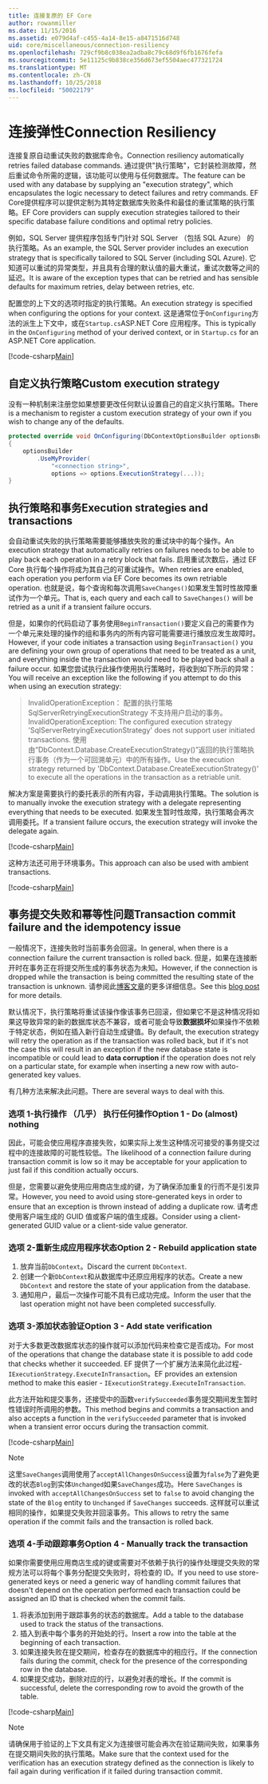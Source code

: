 ```yaml
---
title: 连接复原的 EF Core
author: rowanmiller
ms.date: 11/15/2016
ms.assetid: e079d4af-c455-4a14-8e15-a8471516d748
uid: core/miscellaneous/connection-resiliency
ms.openlocfilehash: 729cf9b8c038ea2adba8c79c68d9f6fb1676fefa
ms.sourcegitcommit: 5e11125c9b838ce356d673ef5504aec477321724
ms.translationtype: MT
ms.contentlocale: zh-CN
ms.lasthandoff: 10/25/2018
ms.locfileid: "50022179"
---
```

# <a name="connection-resiliency"></a><span data-ttu-id="95730-102">连接弹性</span><span class="sxs-lookup"><span data-stu-id="95730-102">Connection Resiliency</span></span>

<span data-ttu-id="95730-103">连接复原自动重试失败的数据库命令。</span><span class="sxs-lookup"><span data-stu-id="95730-103">Connection resiliency automatically retries failed database commands.</span></span> <span data-ttu-id="95730-104">通过提供"执行策略"，它封装检测故障，然后重试命令所需的逻辑，该功能可以使用与任何数据库。</span><span class="sxs-lookup"><span data-stu-id="95730-104">The feature can be used with any database by supplying an "execution strategy", which encapsulates the logic necessary to detect failures and retry commands.</span></span> <span data-ttu-id="95730-105">EF Core提供程序可以提供定制为其特定数据库失败条件和最佳的重试策略的执行策略。</span><span class="sxs-lookup"><span data-stu-id="95730-105">EF Core providers can supply execution strategies tailored to their specific database failure conditions and optimal retry policies.</span></span>

<span data-ttu-id="95730-106">例如，SQL Server 提供程序包括专门针对 SQL Server （包括 SQL Azure） 的执行策略。</span><span class="sxs-lookup"><span data-stu-id="95730-106">As an example, the SQL Server provider includes an execution strategy that is specifically tailored to SQL Server (including SQL Azure).</span></span> <span data-ttu-id="95730-107">它知道可以重试的异常类型，并且具有合理的默认值的最大重试，重试次数等之间的延迟。</span><span class="sxs-lookup"><span data-stu-id="95730-107">It is aware of the exception types that can be retried and has sensible defaults for maximum retries, delay between retries, etc.</span></span>

<span data-ttu-id="95730-108">配置您的上下文的选项时指定的执行策略。</span><span class="sxs-lookup"><span data-stu-id="95730-108">An execution strategy is specified when configuring the options for your context.</span></span> <span data-ttu-id="95730-109">这是通常位于`OnConfiguring`方法的派生上下文中，或在`Startup.cs`ASP.NET Core 应用程序。</span><span class="sxs-lookup"><span data-stu-id="95730-109">This is typically in the `OnConfiguring` method of your derived context, or in `Startup.cs` for an ASP.NET Core application.</span></span>

[!code-csharp[Main](../../../samples/core/Miscellaneous/ConnectionResiliency/Program.cs#OnConfiguring)]

## <a name="custom-execution-strategy"></a><span data-ttu-id="95730-110">自定义执行策略</span><span class="sxs-lookup"><span data-stu-id="95730-110">Custom execution strategy</span></span>

<span data-ttu-id="95730-111">没有一种机制来注册您如果想要更改任何默认设置自己的自定义执行策略。</span><span class="sxs-lookup"><span data-stu-id="95730-111">There is a mechanism to register a custom execution strategy of your own if you wish to change any of the defaults.</span></span>

``` csharp
protected override void OnConfiguring(DbContextOptionsBuilder optionsBuilder)
{
    optionsBuilder
        .UseMyProvider(
            "<connection string>",
            options => options.ExecutionStrategy(...));
}
```

## <a name="execution-strategies-and-transactions"></a><span data-ttu-id="95730-112">执行策略和事务</span><span class="sxs-lookup"><span data-stu-id="95730-112">Execution strategies and transactions</span></span>

<span data-ttu-id="95730-113">会自动重试失败的执行策略需要能够播放失败的重试块中的每个操作。</span><span class="sxs-lookup"><span data-stu-id="95730-113">An execution strategy that automatically retries on failures needs to be able to play back each operation in a retry block that fails.</span></span> <span data-ttu-id="95730-114">启用重试次数后，通过 EF Core 执行每个操作将成为其自己的可重试操作。</span><span class="sxs-lookup"><span data-stu-id="95730-114">When retries are enabled, each operation you perform via EF Core becomes its own retriable operation.</span></span> <span data-ttu-id="95730-115">也就是说，每个查询和每次调用`SaveChanges()`如果发生暂时性故障重试作为一个单元。</span><span class="sxs-lookup"><span data-stu-id="95730-115">That is, each query and each call to `SaveChanges()` will be retried as a unit if a transient failure occurs.</span></span>

<span data-ttu-id="95730-116">但是，如果你的代码启动了事务使用`BeginTransaction()`要定义自己的需要作为一个单元来处理的操作的组和事务内的所有内容可能需要进行播放应发生故障时。</span><span class="sxs-lookup"><span data-stu-id="95730-116">However, if your code initiates a transaction using `BeginTransaction()` you are defining your own group of operations that need to be treated as a unit, and everything inside the transaction would need to be played back shall a failure occur.</span></span> <span data-ttu-id="95730-117">如果您尝试执行此操作使用执行策略时，将收到如下所示的异常：</span><span class="sxs-lookup"><span data-stu-id="95730-117">You will receive an exception like the following if you attempt to do this when using an execution strategy:</span></span>

> <span data-ttu-id="95730-118">InvalidOperationException： 配置的执行策略 SqlServerRetryingExecutionStrategy 不支持用户启动的事务。</span><span class="sxs-lookup"><span data-stu-id="95730-118">InvalidOperationException: The configured execution strategy 'SqlServerRetryingExecutionStrategy' does not support user initiated transactions.</span></span> <span data-ttu-id="95730-119">使用由“DbContext.Database.CreateExecutionStrategy()”返回的执行策略执行事务（作为一个可回溯单元）中的所有操作。</span><span class="sxs-lookup"><span data-stu-id="95730-119">Use the execution strategy returned by 'DbContext.Database.CreateExecutionStrategy()' to execute all the operations in the transaction as a retriable unit.</span></span>

<span data-ttu-id="95730-120">解决方案是需要执行的委托表示的所有内容，手动调用执行策略。</span><span class="sxs-lookup"><span data-stu-id="95730-120">The solution is to manually invoke the execution strategy with a delegate representing everything that needs to be executed.</span></span> <span data-ttu-id="95730-121">如果发生暂时性故障，执行策略会再次调用委托。</span><span class="sxs-lookup"><span data-stu-id="95730-121">If a transient failure occurs, the execution strategy will invoke the delegate again.</span></span>

[!code-csharp[Main](../../../samples/core/Miscellaneous/ConnectionResiliency/Program.cs#ManualTransaction)]

<span data-ttu-id="95730-122">这种方法还可用于环境事务。</span><span class="sxs-lookup"><span data-stu-id="95730-122">This approach can also be used with ambient transactions.</span></span>

[!code-csharp[Main](../../../samples/core/Miscellaneous/ConnectionResiliency/Program.cs#AmbientTransaction)]

## <a name="transaction-commit-failure-and-the-idempotency-issue"></a><span data-ttu-id="95730-123">事务提交失败和幂等性问题</span><span class="sxs-lookup"><span data-stu-id="95730-123">Transaction commit failure and the idempotency issue</span></span>

<span data-ttu-id="95730-124">一般情况下，连接失败时当前事务会回滚。</span><span class="sxs-lookup"><span data-stu-id="95730-124">In general, when there is a connection failure the current transaction is rolled back.</span></span> <span data-ttu-id="95730-125">但是，如果在连接断开时在事务正在将提交所生成的事务状态为未知。</span><span class="sxs-lookup"><span data-stu-id="95730-125">However, if the connection is dropped while the transaction is being committed the resulting state of the transaction is unknown.</span></span> <span data-ttu-id="95730-126">请参阅此[博客文章](https://blogs.msdn.com/b/adonet/archive/2013/03/11/sql-database-connectivity-and-the-idempotency-issue.aspx)的更多详细信息。</span><span class="sxs-lookup"><span data-stu-id="95730-126">See this [blog post](https://blogs.msdn.com/b/adonet/archive/2013/03/11/sql-database-connectivity-and-the-idempotency-issue.aspx) for more details.</span></span>

<span data-ttu-id="95730-127">默认情况下，执行策略将重试该操作像该事务已回滚，但如果它不是这种情况将如果这导致异常的新的数据库状态不兼容，或者可能会导致**数据损坏**如果操作不依赖于特定状态，例如在插入新行自动生成键值。</span><span class="sxs-lookup"><span data-stu-id="95730-127">By default, the execution strategy will retry the operation as if the transaction was rolled back, but if it's not the case this will result in an exception if the new database state is incompatible or could lead to **data corruption** if the operation does not rely on a particular state, for example when inserting a new row with auto-generated key values.</span></span>

<span data-ttu-id="95730-128">有几种方法来解决此问题。</span><span class="sxs-lookup"><span data-stu-id="95730-128">There are several ways to deal with this.</span></span>

### <a name="option-1---do-almost-nothing"></a><span data-ttu-id="95730-129">选项 1-执行操作 （几乎） 执行任何操作</span><span class="sxs-lookup"><span data-stu-id="95730-129">Option 1 - Do (almost) nothing</span></span>

<span data-ttu-id="95730-130">因此，可能会使应用程序直接失败，如果实际上发生这种情况可接受的事务提交过程中的连接故障的可能性较低。</span><span class="sxs-lookup"><span data-stu-id="95730-130">The likelihood of a connection failure during transaction commit is low so it may be acceptable for your application to just fail if this condition actually occurs.</span></span>

<span data-ttu-id="95730-131">但是，您需要以避免使用应用商店生成的键，为了确保添加重复的行而不是引发异常。</span><span class="sxs-lookup"><span data-stu-id="95730-131">However, you need to avoid using store-generated keys in order to ensure that an exception is thrown instead of adding a duplicate row.</span></span> <span data-ttu-id="95730-132">请考虑使用客户端生成的 GUID 值或客户端的值生成器。</span><span class="sxs-lookup"><span data-stu-id="95730-132">Consider using a client-generated GUID value or a client-side value generator.</span></span>

### <a name="option-2---rebuild-application-state"></a><span data-ttu-id="95730-133">选项 2-重新生成应用程序状态</span><span class="sxs-lookup"><span data-stu-id="95730-133">Option 2 - Rebuild application state</span></span>

1. <span data-ttu-id="95730-134">放弃当前`DbContext`。</span><span class="sxs-lookup"><span data-stu-id="95730-134">Discard the current `DbContext`.</span></span>
2. <span data-ttu-id="95730-135">创建一个新`DbContext`和从数据库中还原应用程序的状态。</span><span class="sxs-lookup"><span data-stu-id="95730-135">Create a new `DbContext` and restore the state of your application from the database.</span></span>
3. <span data-ttu-id="95730-136">通知用户，最后一次操作可能不具有已成功完成。</span><span class="sxs-lookup"><span data-stu-id="95730-136">Inform the user that the last operation might not have been completed successfully.</span></span>

### <a name="option-3---add-state-verification"></a><span data-ttu-id="95730-137">选项 3-添加状态验证</span><span class="sxs-lookup"><span data-stu-id="95730-137">Option 3 - Add state verification</span></span>

<span data-ttu-id="95730-138">对于大多数更改数据库状态的操作就可以添加代码来检查它是否成功。</span><span class="sxs-lookup"><span data-stu-id="95730-138">For most of the operations that change the database state it is possible to add code that checks whether it succeeded.</span></span> <span data-ttu-id="95730-139">EF 提供了一个扩展方法来简化此过程- `IExecutionStrategy.ExecuteInTransaction`。</span><span class="sxs-lookup"><span data-stu-id="95730-139">EF provides an extension method to make this easier - `IExecutionStrategy.ExecuteInTransaction`.</span></span>

<span data-ttu-id="95730-140">此方法开始和提交事务，还接受中的函数`verifySucceeded`事务提交期间发生暂时性错误时所调用的参数。</span><span class="sxs-lookup"><span data-stu-id="95730-140">This method begins and commits a transaction and also accepts a function in the `verifySucceeded` parameter that is invoked when a transient error occurs during the transaction commit.</span></span>

[!code-csharp[Main](../../../samples/core/Miscellaneous/ConnectionResiliency/Program.cs#Verification)]

> [!NOTE]
> <span data-ttu-id="95730-141">这里`SaveChanges`调用使用了`acceptAllChangesOnSuccess`设置为`false`为了避免更改的状态`Blog`到实体`Unchanged`如果`SaveChanges`成功。</span><span class="sxs-lookup"><span data-stu-id="95730-141">Here `SaveChanges` is invoked with `acceptAllChangesOnSuccess` set to `false` to avoid changing the state of the `Blog` entity to `Unchanged` if `SaveChanges` succeeds.</span></span> <span data-ttu-id="95730-142">这样就可以重试相同的操作，如果提交失败并回滚事务。</span><span class="sxs-lookup"><span data-stu-id="95730-142">This allows to retry the same operation if the commit fails and the transaction is rolled back.</span></span>

### <a name="option-4---manually-track-the-transaction"></a><span data-ttu-id="95730-143">选项 4-手动跟踪事务</span><span class="sxs-lookup"><span data-stu-id="95730-143">Option 4 - Manually track the transaction</span></span>

<span data-ttu-id="95730-144">如果你需要使用应用商店生成的键或需要对不依赖于执行的操作处理提交失败的常规方法可以将每个事务分配提交失败时，将检查的 ID。</span><span class="sxs-lookup"><span data-stu-id="95730-144">If you need to use store-generated keys or need a generic way of handling commit failures that doesn't depend on the operation performed each transaction could be assigned an ID that is checked when the commit fails.</span></span>

1. <span data-ttu-id="95730-145">将表添加到用于跟踪事务的状态的数据库。</span><span class="sxs-lookup"><span data-stu-id="95730-145">Add a table to the database used to track the status of the transactions.</span></span>
2. <span data-ttu-id="95730-146">插入到表中每个事务的开始处的行。</span><span class="sxs-lookup"><span data-stu-id="95730-146">Insert a row into the table at the beginning of each transaction.</span></span>
3. <span data-ttu-id="95730-147">如果连接失败在提交期间，检查存在的数据库中的相应行。</span><span class="sxs-lookup"><span data-stu-id="95730-147">If the connection fails during the commit, check for the presence of the corresponding row in the database.</span></span>
4. <span data-ttu-id="95730-148">如果提交成功，删除对应的行，以避免对表的增长。</span><span class="sxs-lookup"><span data-stu-id="95730-148">If the commit is successful, delete the corresponding row to avoid the growth of the table.</span></span>

[!code-csharp[Main](../../../samples/core/Miscellaneous/ConnectionResiliency/Program.cs#Tracking)]

> [!NOTE]
> <span data-ttu-id="95730-149">请确保用于验证的上下文具有定义为连接很可能会再次在验证期间失败，如果事务在提交期间失败的执行策略。</span><span class="sxs-lookup"><span data-stu-id="95730-149">Make sure that the context used for the verification has an execution strategy defined as the connection is likely to fail again during verification if it failed during transaction commit.</span></span>
